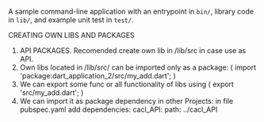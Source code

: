 A sample command-line application with an entrypoint in `bin/`, library code
in `lib/`, and example unit test in `test/`.


  CREATING OWN LIBS AND PACKAGES
  1. API PACKAGES. Recomended create own lib in /lib/src in case use as API.
  2. Own libs located in /lib/src/ can be imported only as a package: ( import 'package:dart_application_2/src/my_add.dart'; )
  3. We can export some func or all functionality of libs using ( export 'src/my_add.dart'; )
  4. We can import it as package dependency in other Projects:
		in file pubspec.yaml  add
     		dependencies:
	     		cacl_API:
		    		path: ../cacl_API

	